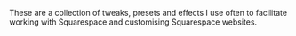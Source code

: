 These are a collection of tweaks, presets and effects I use often to facilitate working with Squarespace and customising Squarespace websites.
